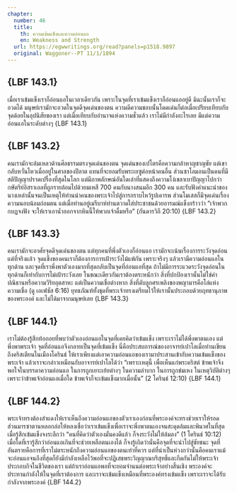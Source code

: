 ```yaml
---
chapter:
  number: 46
  title:
    th: ความเข้มแข็งและความอ่อนแอ
    en: Weakness and Strength
  url: https://egwwritings.org/read?panels=p1518.9897
  original: Waggoner--PT 11/1/1894
---
```


## {LBF 143.1}

เมื่อเราเข้มแข็งเราก็อ่อนแอในเวลาเดียวกัน เพราะในจุดที่เราเข้มแข็งเราก็อ่อนแออยู่ดี มิฉะนั้นเราก็จะอวดได้ มนุษย์เรามักจะอวดในจุดดีจุดเด่นของตน ความดีความชอบนั้นโดดเด่นก็ต่อเมื่อเปรียบเทียบกับจุดด้อยในอุปนิสัยของเรา แต่เมื่อเทียบกับอำนาจแห่งความชั่วแล้ว เราไม่มีกำลังอะไรเลย มีแต่ความอ่อนแอในระดับต่างๆ {LBF 143.1}

## {LBF 143.2}

คนเรามักจะล้มเหลวด้านศีลธรรมตรงจุดเด่นของตน จุดเด่นของเปโตรคือความกล้าหาญชาญชัย แต่เขากลับหวั่นไหวเมื่ออยู่ในศาลของปีลาต แทนที่จะยอมรับพระเยซูต่อหน้าคนอื่น ส่วนซาโลมอนเป็นคนที่มีสติปัญญาปราดเปรื่องที่สุดในโลก แต่มีภาพลักษณ์อันใดเล่าที่แสดงถึงความโง่เขลาเบาปัญญาไปกว่ากษัตริย์อิสราเอลที่ถูกรายล้อมไปด้วยมเหสี 700 คนกับนางสนมอีก 300 คน และรับฟังคำแนะนำของนางเหล่านั้นจนเป็นเหตุให้ท่านนำคนของพระเจ้าไปสู่การกราบไหว้รูปเคารพ ส่วนโมเสสก็มีจุดเด่นเรื่องความนอบน้อมถ่อมตน แต่เมื่อท่านอยู่เมรีบาห์ท่านตวาดใส่ประชาชนด้วยอารมณ์แข็งกร้าวว่า “เจ้าพวกกบฏจงฟัง จะให้เราเอาน้ำออกจากหินนี้ให้พวกเจ้าดื่มหรือ” (กันดารวิถี 20:10) {LBF 143.2}

## {LBF 143.3}

คนเรามักจะอาศัยจุดดีจุดเด่นของตน แต่ทุกคนที่พึ่งตัวเองก็อ่อนแอ เรามักจะเน้นเรื่องการระวังจุดอ่อน แต่ที่จริงแล้ว จุดแข็งของคนเราก็ต้องการการเฝ้าระวังไม้แพ้กัน เพราะจริงๆ แล้วเรามีความอ่อนแอในทุกด้าน และจุดที่เราพึ่งพาตัวเองมากที่สุดกลับเป็นจุดที่อ่อนแอที่สุด ถ้าไม่มีการระแวดระวังจุดอ่อนในทุกด้านก็เท่ากับการไม่เฝ้าระวังเลย ในขณะเดียวกันเราต้องตระหนักว่า สิ่งที่ปกป้องเรานั้นไม่ใช่คำปณิธานหรือความวิริยอุตสาหะ แต่เป็นความเชื่อต่างหาก สิ่งที่ดับลูกศรเพลิงของพญามารคือโล่แห่งความเชื่อ (ดู เอเฟซัส 6:16) ยุทธภัณฑ์ทั้งชุดที่พระเจ้าทรงเตรียมไว้ให้เรานั้นประกอบด้วยฤทธานุภาพของพระองค์ และไม่ได้มาจากมนุษย์เลย {LBF 143.3}

## {LBF 144.1}

เราไม่ต้องรู้สึกท้อถอยที่พบว่าตัวเองอ่อนแอในจุดที่เคยคิดว่าเข้มแข็ง เพราะเราไม่ได้พึ่งพาตนเอง แต่พึ่งพาพระเจ้า จุดที่อ่อนแอจึงกลายเป็นจุดที่เข้มแข็ง นี่คือประสบการณ์ของอาจารย์เปาโลเมื่อท่านเขียนถึงคริสเตียนในเมืองโครินธ์ ให้เราเพียงแต่เอาความอ่อนแอของเรามาประสานเข้ากับความเข้มแข็งของพระเจ้า แล้วเราจะกล่าวเหมือนกับอาจารย์เปาโลได้ว่า “เพราะเหตุนี้ เพื่อเห็นแก่พระคริสต์ ข้าพเจ้าจึงพอใจในบรรดาความอ่อนแอ ในการถูกเยาะเย้ยต่างๆ ในความลำบาก ในการถูกข่มเหง ในเหตุวิบัติต่างๆ เพราะว่าข้าพเจ้าอ่อนแอเมื่อใด ข้าพเจ้าก็จะเข้มแข็งมากเมื่อนั้น” (2 โครินธ์ 12:10) {LBF 144.1}

## {LBF 144.2}

พระเจ้าทรงต้องสำแดงให้เราเห็นถึงความอ่อนแอของตัวเราเองก่อนที่พระองค์จะทรงช่วยเราให้รอด ส่วนมารซาตานหลอกล่อให้หลงเชื่อว่าเราเข้มแข็งเพื่อเราจะพึ่งพาตนเองจนสะดุดล้มและพินาศในที่สุด เมื่อรู้สึกเข้มแข็งจงระลึกว่า “คนที่คิดว่าตัวเองมั่นคงดีแล้ว ก็จงระวังไม่ให้ล้มลง” (1 โครินธ์ 10:12) เมื่อใดที่เรารู้สึกว่าอ่อนแอเกินที่จะช่วยเหลือตนเองได้ ก็จงรู้เถิดว่านั่นคือจุดที่จะนำไปสู่ชัยชนะ จุดที่อันตรายคือการที่เราไม่ตระหนักถึงความอ่อนแอของตนเท่าที่ควร แต่ที่น่าเป็นห่วงกว่านั้นคือคนเราแม้จะอ่อนแอจนถึงที่สุดก็ยังมีกำลังเหลือไว้พอที่จะปฏิเสธพระวิญญาณบริสุทธิ์และกีดกันไม่ให้พระเจ้าประกอบกิจในชีวิตของเรา แต่ถ้าเราอ่อนแอพอที่จะยอมจำนนต่อพระเจ้าอย่างสิ้นเชิง พระองค์จะประทานกำลังให้ในจุดที่เราต้องการ และเราจะเข้มแข็งเหมือนที่พระองค์ทรงเข้มแข็ง เพราะเราจะได้รับกำลังจากพระองค์ {LBF 144.2}
